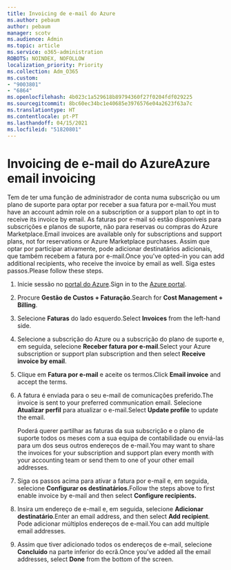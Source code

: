 ```yaml
---
title: Invoicing de e-mail do Azure
ms.author: pebaum
author: pebaum
manager: scotv
ms.audience: Admin
ms.topic: article
ms.service: o365-administration
ROBOTS: NOINDEX, NOFOLLOW
localization_priority: Priority
ms.collection: Adm_O365
ms.custom:
- "9003801"
- "6864"
ms.openlocfilehash: 4b023c1a529618b89794360f27f0204fdf029225
ms.sourcegitcommit: 8bc60ec34bc1e40685e3976576e04a2623f63a7c
ms.translationtype: HT
ms.contentlocale: pt-PT
ms.lasthandoff: 04/15/2021
ms.locfileid: "51820801"
---
```

# <a name="azure-email-invoicing"></a><span data-ttu-id="dc172-102">Invoicing de e-mail do Azure</span><span class="sxs-lookup"><span data-stu-id="dc172-102">Azure email invoicing</span></span>

<span data-ttu-id="dc172-103">Tem de ter uma função de administrador de conta numa subscrição ou um plano de suporte para optar por receber a sua fatura por e-mail.</span><span class="sxs-lookup"><span data-stu-id="dc172-103">You must have an account admin role on a subscription or a support plan to opt in to receive its invoice by email.</span></span> <span data-ttu-id="dc172-104">As faturas por e-mail só estão disponíveis para subscrições e planos de suporte, não para reservas ou compras do Azure Marketplace.</span><span class="sxs-lookup"><span data-stu-id="dc172-104">Email invoices are available only for subscriptions and support plans, not for reservations or Azure Marketplace purchases.</span></span> <span data-ttu-id="dc172-105">Assim que optar por participar ativamente, pode adicionar destinatários adicionais, que também recebem a fatura por e-mail.</span><span class="sxs-lookup"><span data-stu-id="dc172-105">Once you've opted-in you can add additional recipients, who receive the invoice by email as well.</span></span> <span data-ttu-id="dc172-106">Siga estes passos.</span><span class="sxs-lookup"><span data-stu-id="dc172-106">Please follow these steps.</span></span>

1. <span data-ttu-id="dc172-107">Inicie sessão no [portal do Azure](https://portal.azure.com/).</span><span class="sxs-lookup"><span data-stu-id="dc172-107">Sign in to the [Azure portal](https://portal.azure.com/).</span></span>
2. <span data-ttu-id="dc172-108">Procure **Gestão de Custos + Faturação**.</span><span class="sxs-lookup"><span data-stu-id="dc172-108">Search for **Cost Management + Billing**.</span></span>
3. <span data-ttu-id="dc172-109">Selecione **Faturas** do lado esquerdo.</span><span class="sxs-lookup"><span data-stu-id="dc172-109">Select **Invoices** from the left-hand side.</span></span>
4. <span data-ttu-id="dc172-110">Selecione a subscrição do Azure ou a subscrição do plano de suporte e, em seguida, selecione **Receber fatura por e-mail**.</span><span class="sxs-lookup"><span data-stu-id="dc172-110">Select your Azure subscription or support plan subscription and then select **Receive invoice by email**.</span></span>
5. <span data-ttu-id="dc172-111">Clique em **Fatura por e-mail** e aceite os termos.</span><span class="sxs-lookup"><span data-stu-id="dc172-111">Click **Email invoice** and accept the terms.</span></span>
6. <span data-ttu-id="dc172-112">A fatura é enviada para o seu e-mail de comunicações preferido.</span><span class="sxs-lookup"><span data-stu-id="dc172-112">The invoice is sent to your preferred communication email.</span></span> <span data-ttu-id="dc172-113">Selecione **Atualizar perfil** para atualizar o e-mail.</span><span class="sxs-lookup"><span data-stu-id="dc172-113">Select **Update profile** to update the email.</span></span>  

    <span data-ttu-id="dc172-114">Poderá querer partilhar as faturas da sua subscrição e o plano de suporte todos os meses com a sua equipa de contabilidade ou enviá-las para um dos seus outros endereços de e-mail.</span><span class="sxs-lookup"><span data-stu-id="dc172-114">You may want to share the invoices for your subscription and support plan every month with your accounting team or send them to one of your other email addresses.</span></span>  

7. <span data-ttu-id="dc172-115">Siga os passos acima para ativar a fatura por e-mail e, em seguida, selecione  **Configurar os destinatários.**</span><span class="sxs-lookup"><span data-stu-id="dc172-115">Follow the steps above to first enable invoice by e-mail and then select  **Configure recipients.**</span></span>
8. <span data-ttu-id="dc172-116">Insira um endereço de e-mail e, em seguida, selecione **Adicionar destinatário**.</span><span class="sxs-lookup"><span data-stu-id="dc172-116">Enter an email address, and then select **Add recipient**.</span></span> <span data-ttu-id="dc172-117">Pode adicionar múltiplos endereços de e-mail.</span><span class="sxs-lookup"><span data-stu-id="dc172-117">You can add multiple email addresses.</span></span>
9. <span data-ttu-id="dc172-118">Assim que tiver adicionado todos os endereços de e-mail, selecione **Concluído** na parte inferior do ecrã.</span><span class="sxs-lookup"><span data-stu-id="dc172-118">Once you've added all the email addresses, select **Done** from the bottom of the screen.</span></span>
